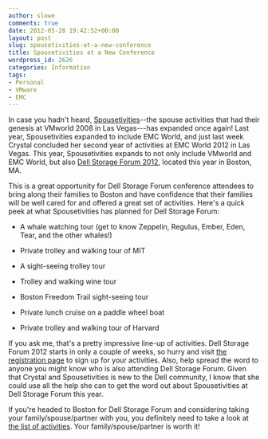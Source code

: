 ```yaml
---
author: slowe
comments: true
date: 2012-05-28 19:42:52+00:00
layout: post
slug: spousetivities-at-a-new-conference
title: Spousetivities at a New Conference
wordpress_id: 2626
categories: Information
tags:
- Personal
- VMware
- EMC
---
```


In case you hadn't heard, [Spousetivities](http://spousetivities.com/)--the spouse activities that had their genesis at VMworld 2008 in Las Vegas---has expanded once again! Last year, Spousetivities expanded to include EMC World, and just last week Crystal concluded her second year of activities at EMC World 2012 in Las Vegas. This year, Spousetivities expands to not only include VMworld and EMC World, but also [Dell Storage Forum 2012](http://www.dellstorageforum.com/), located this year in Boston, MA.

This is a great opportunity for Dell Storage Forum conference attendees to bring along their families to Boston and have confidence that their families will be well cared for and offered a great set of activities. Here's a quick peek at what Spousetivities has planned for Dell Storage Forum:

* A whale watching tour (get to know Zeppelin, Regulus, Ember, Eden, Tear, and the other whales!)

* Private trolley and walking tour of MIT

* A sight-seeing trolley tour

* Trolley and walking wine tour

* Boston Freedom Trail sight-seeing tour

* Private lunch cruise on a paddle wheel boat

* Private trolley and walking tour of Harvard

If you ask me, that's a pretty impressive line-up of activities. Dell Storage Forum 2012 starts in only a couple of weeks, so hurry and visit [the registration page](http://spousetivities-dsf2012.eventbrite.com/) to sign up for your activities. Also, help spread the word to anyone you might know who is also attending Dell Storage Forum. Given that Crystal and Spousetivities is new to the Dell community, I know that she could use all the help she can to get the word out about Spousetivities at Dell Storage Forum this year.

If you're headed to Boston for Dell Storage Forum and considering taking your family/spouse/partner with you, you definitely need to take a look at [the list of activities](http://spousetivities-dsf2012.eventbrite.com/). Your family/spouse/partner is worth it!
